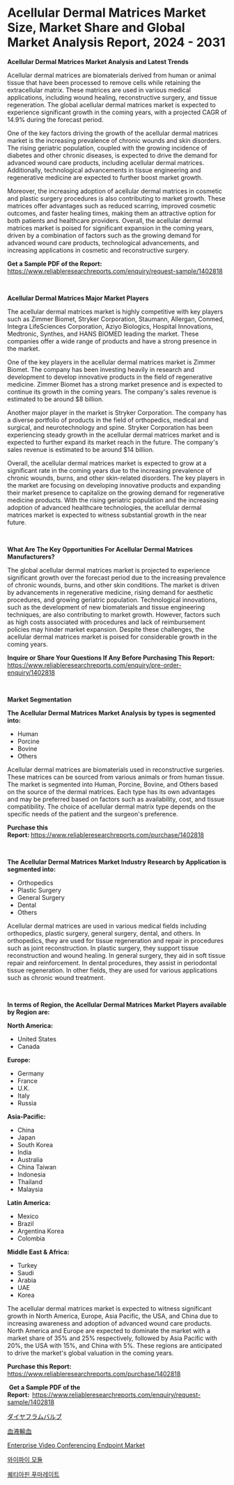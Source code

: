 <p><h1>Acellular Dermal Matrices Market Size, Market Share and Global Market Analysis Report, 2024 - 2031</h1></p><p><strong>Acellular Dermal Matrices Market Analysis and Latest Trends</strong></p>
<p><p>Acellular dermal matrices are biomaterials derived from human or animal tissue that have been processed to remove cells while retaining the extracellular matrix. These matrices are used in various medical applications, including wound healing, reconstructive surgery, and tissue regeneration. The global acellular dermal matrices market is expected to experience significant growth in the coming years, with a projected CAGR of 14.9% during the forecast period.</p><p>One of the key factors driving the growth of the acellular dermal matrices market is the increasing prevalence of chronic wounds and skin disorders. The rising geriatric population, coupled with the growing incidence of diabetes and other chronic diseases, is expected to drive the demand for advanced wound care products, including acellular dermal matrices. Additionally, technological advancements in tissue engineering and regenerative medicine are expected to further boost market growth.</p><p>Moreover, the increasing adoption of acellular dermal matrices in cosmetic and plastic surgery procedures is also contributing to market growth. These matrices offer advantages such as reduced scarring, improved cosmetic outcomes, and faster healing times, making them an attractive option for both patients and healthcare providers. Overall, the acellular dermal matrices market is poised for significant expansion in the coming years, driven by a combination of factors such as the growing demand for advanced wound care products, technological advancements, and increasing applications in cosmetic and reconstructive surgery.</p></p>
<p><strong>Get a Sample PDF of the Report:&nbsp;</strong> <a href="https://www.reliableresearchreports.com/enquiry/request-sample/1402818">https://www.reliableresearchreports.com/enquiry/request-sample/1402818</a></p>
<p>&nbsp;</p>
<p><strong>Acellular Dermal Matrices Major Market Players</strong></p>
<p><p>The acellular dermal matrices market is highly competitive with key players such as Zimmer Biomet, Stryker Corporation, Staumann, Allergan, Conmed, Integra LifeSciences Corporation, Aziyo Biologics, Hospital Innovations, Medtronic, Synthes, and HANS BIOMED leading the market. These companies offer a wide range of products and have a strong presence in the market.</p><p>One of the key players in the acellular dermal matrices market is Zimmer Biomet. The company has been investing heavily in research and development to develop innovative products in the field of regenerative medicine. Zimmer Biomet has a strong market presence and is expected to continue its growth in the coming years. The company's sales revenue is estimated to be around $8 billion.</p><p>Another major player in the market is Stryker Corporation. The company has a diverse portfolio of products in the field of orthopedics, medical and surgical, and neurotechnology and spine. Stryker Corporation has been experiencing steady growth in the acellular dermal matrices market and is expected to further expand its market reach in the future. The company's sales revenue is estimated to be around $14 billion.</p><p>Overall, the acellular dermal matrices market is expected to grow at a significant rate in the coming years due to the increasing prevalence of chronic wounds, burns, and other skin-related disorders. The key players in the market are focusing on developing innovative products and expanding their market presence to capitalize on the growing demand for regenerative medicine products. With the rising geriatric population and the increasing adoption of advanced healthcare technologies, the acellular dermal matrices market is expected to witness substantial growth in the near future.</p></p>
<p>&nbsp;</p>
<p><strong>What Are The Key Opportunities For Acellular Dermal Matrices Manufacturers?</strong></p>
<p><p>The global acellular dermal matrices market is projected to experience significant growth over the forecast period due to the increasing prevalence of chronic wounds, burns, and other skin conditions. The market is driven by advancements in regenerative medicine, rising demand for aesthetic procedures, and growing geriatric population. Technological innovations, such as the development of new biomaterials and tissue engineering techniques, are also contributing to market growth. However, factors such as high costs associated with procedures and lack of reimbursement policies may hinder market expansion. Despite these challenges, the acellular dermal matrices market is poised for considerable growth in the coming years.</p></p>
<p><strong>Inquire or Share Your Questions If Any Before Purchasing This Report:</strong> <a href="https://www.reliableresearchreports.com/enquiry/pre-order-enquiry/1402818">https://www.reliableresearchreports.com/enquiry/pre-order-enquiry/1402818</a></p>
<p>&nbsp;</p>
<p><strong>Market Segmentation</strong></p>
<p><strong>The Acellular Dermal Matrices Market Analysis by types is segmented into:</strong></p>
<p><ul><li>Human</li><li>Porcine</li><li>Bovine</li><li>Others</li></ul></p>
<p><p>Acellular dermal matrices are biomaterials used in reconstructive surgeries. These matrices can be sourced from various animals or from human tissue. The market is segmented into Human, Porcine, Bovine, and Others based on the source of the dermal matrices. Each type has its own advantages and may be preferred based on factors such as availability, cost, and tissue compatibility. The choice of acellular dermal matrix type depends on the specific needs of the patient and the surgeon's preference.</p></p>
<p><strong>Purchase this Report:&nbsp;</strong><a href="https://www.reliableresearchreports.com/purchase/1402818">https://www.reliableresearchreports.com/purchase/1402818</a></p>
<p>&nbsp;</p>
<p><strong>The Acellular Dermal Matrices Market Industry Research by Application is segmented into:</strong></p>
<p><ul><li>Orthopedics</li><li>Plastic Surgery</li><li>General Surgery</li><li>Dental</li><li>Others</li></ul></p>
<p><p>Acellular dermal matrices are used in various medical fields including orthopedics, plastic surgery, general surgery, dental, and others. In orthopedics, they are used for tissue regeneration and repair in procedures such as joint reconstruction. In plastic surgery, they support tissue reconstruction and wound healing. In general surgery, they aid in soft tissue repair and reinforcement. In dental procedures, they assist in periodontal tissue regeneration. In other fields, they are used for various applications such as chronic wound treatment.</p></p>
<p>&nbsp;</p>
<p><strong>In terms of Region, the Acellular Dermal Matrices Market Players available by Region are:</strong></p>
<p>
    <p> <strong> North America: </strong>
        <ul>
            <li>United States</li>
            <li>Canada</li>
        </ul>
        </p> 
    <p> <strong> Europe: </strong>
        <ul>
            <li>Germany</li>
            <li>France</li>
            <li>U.K.</li>
            <li>Italy</li>
            <li>Russia</li>
        </ul>
        </p> 
    <p> <strong> Asia-Pacific: </strong>
        <ul>
            <li>China</li>
            <li>Japan</li>
            <li>South Korea</li>
            <li>India</li>
            <li>Australia</li>
            <li>China Taiwan</li>
            <li>Indonesia</li>
            <li>Thailand</li>
            <li>Malaysia</li>
        </ul>
        </p> 
    <p> <strong> Latin America: </strong>
        <ul>
            <li>Mexico</li>
            <li>Brazil</li>
            <li>Argentina Korea</li>
            <li>Colombia</li>
        </ul>
        </p> 
    <p> <strong> Middle East & Africa: </strong>
        <ul>
            <li>Turkey</li>
            <li>Saudi</li>
            <li>Arabia</li>
            <li>UAE</li>
            <li>Korea</li>
        </ul>
    </p>
    </p>
<p><p>The acellular dermal matrices market is expected to witness significant growth in North America, Europe, Asia Pacific, the USA, and China due to increasing awareness and adoption of advanced wound care products. North America and Europe are expected to dominate the market with a market share of 35% and 25% respectively, followed by Asia Pacific with 20%, the USA with 15%, and China with 5%. These regions are anticipated to drive the market's global valuation in the coming years.</p></p>
<p><strong>Purchase this Report: </strong><a href="https://www.reliableresearchreports.com/purchase/1402818">https://www.reliableresearchreports.com/purchase/1402818</a></p>
<p>&nbsp;<strong>Get a Sample PDF of the Report:&nbsp;&nbsp;</strong><a href="https://www.reliableresearchreports.com/enquiry/request-sample/1402818">https://www.reliableresearchreports.com/enquiry/request-sample/1402818</a></p>
<p><strong></strong></p>
<p><p><a href="https://medium.com/@anton65482023/%E3%83%80%E3%82%A4%E3%83%A4%E3%83%95%E3%83%A9%E3%83%A0%E3%83%90%E3%83%AB%E3%83%96%E5%B8%82%E5%A0%B4%E3%83%AC%E3%83%9D%E3%83%BC%E3%83%88%E3%81%AF-%E3%81%93%E3%81%AE%E5%B8%82%E5%A0%B4%E3%81%AE%E6%9C%80%E6%96%B0%E3%81%AE%E3%83%88%E3%83%AC%E3%83%B3%E3%83%89%E3%81%A8%E6%88%90%E9%95%B7%E6%A9%9F%E4%BC%9A%E3%82%92%E6%98%8E%E3%82%89%E3%81%8B%E3%81%AB%E3%81%97%E3%81%A6%E3%81%84%E3%81%BE%E3%81%99-4034ea294723">ダイヤフラムバルブ</a></p><p><a href="https://medium.com/@anton65482023/%E8%A1%80%E6%B6%B2%E8%BC%B8%E8%A1%80%E5%B8%82%E5%A0%B4%E8%A6%8F%E6%A8%A1%E3%81%A8%E5%B8%82%E5%A0%B4%E3%83%88%E3%83%AC%E3%83%B3%E3%83%89-%E7%94%A3%E6%A5%AD%E5%85%A8%E4%BD%93%E3%81%AE%E6%A6%82%E8%A6%81-2024%E5%B9%B4%E3%81%8B%E3%82%892031%E5%B9%B4%E3%81%BE%E3%81%A7-e0f1a6288f01">血液輸血</a></p><p><a href="https://gamy-alyssum-396.notion.site/Enterprise-Video-Conferencing-Endpoint-Market-Research-Report-Forecasted-for-Period-from-2024-203-c6fa593161e44bb48488cac079d6e885">Enterprise Video Conferencing Endpoint Market</a></p><p><a href="https://medium.com/@marcolarbadie98078y/wi-fi-%EB%AA%A8%EB%93%88-%EC%8B%9C%EC%9E%A5%EC%9D%80-%EC%8B%9C%EC%9E%A5-%EC%A0%90%EC%9C%A0%EC%9C%A8-%EC%8B%9C%EC%9E%A5-%EB%8F%99%ED%96%A5-%EB%B0%8F-%EC%8B%9C%EC%9E%A5-%EC%84%B1%EC%9E%A5%EC%97%90-%EB%8C%80%ED%95%9C-%EC%A0%95%EB%B3%B4%EB%A5%BC-%EC%A0%9C%EA%B3%B5%ED%95%A9%EB%8B%88%EB%8B%A4-84a10a2ab6bb">와이파이 모듈</a></p><p><a href="https://medium.com/@henrywheeler53/%ED%80%98%ED%8B%B0%EC%95%84%ED%95%80-%ED%91%B8%EB%A7%88%EB%A5%B4%EC%82%B0%EC%9D%98-%EC%8B%9C%EC%9E%A5-%EC%A0%90%EC%9C%A0%EC%9C%A8-%EB%B3%80%ED%99%94-%EB%B0%8F-%EC%8B%9C%EC%9E%A5-%EC%84%B1%EC%9E%A5-%EB%8F%99%ED%96%A5-2024%EB%85%84-2031%EB%85%84-d02d37bd898e">퀘티아핀 푸마레이트</a></p></p>